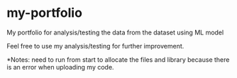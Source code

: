 # my-portfolio
My portfolio for analysis/testing the data from the dataset using ML model

Feel free to use my analysis/testing for further improvement.

*Notes: need to run from start to allocate the files and library because there is an error when uploading my code.
